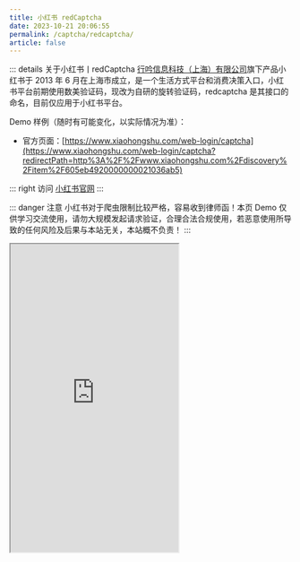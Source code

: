 ```yaml
---
title: 小红书 redCaptcha
date: 2023-10-21 20:06:55
permalink: /captcha/redcaptcha/
article: false
---
```


::: details 关于小红书丨redCaptcha
[行吟信息科技（上海）有限公司](https://www.tianyancha.com/company/418971972)旗下产品小红书于 2013 年 6 月在上海市成立，是一个生活方式平台和消费决策入口，小红书平台前期使用数美验证码，现改为自研的旋转验证码，redcaptcha 是其接口的命名，目前仅应用于小红书平台。
<br>

Demo 样例（随时有可能变化，以实际情况为准）：
<br>

- 官方页面：[https://www.xiaohongshu.com/web-login/captcha](https://www.xiaohongshu.com/web-login/captcha?redirectPath=http%3A%2F%2Fwww.xiaohongshu.com%2Fdiscovery%2Fitem%2F605eb4920000000021036ab5)<Badge text="本页使用" type="error" vertical="middle"/>

::: right
访问 [小红书官网](https://www.xiaohongshu.com/)
:::

::: danger 注意
小红书对于爬虫限制比较严格，容易收到律师函！本页 Demo 仅供学习交流使用，请勿大规模发起请求验证，合理合法合规使用，若恶意使用所导致的任何风险及后果与本站无关，本站概不负责！
:::

<iframe src="https://www.xiaohongshu.com/web-login/captcha?redirectPath=http%3A%2F%2Fwww.xiaohongshu.com%2Fdiscovery%2Fitem%2F605eb4920000000021036ab5" scrolling="no" height="550px"></iframe>

